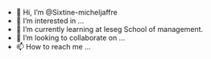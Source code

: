 - 👋 Hi, I’m @Sixtine-micheljaffre
- 👀 I’m interested in ...
- 🌱 I’m currently learning at Ieseg School of management.
- 💞️ I’m looking to collaborate on ...
- 📫 How to reach me ...

<!---
Sixtine-micheljaffre/Sixtine-micheljaffre is a ✨ special ✨ repository because its `README.md` (this file) appears on your GitHub profile.
You can click the Preview link to take a look at your changes.
--->
